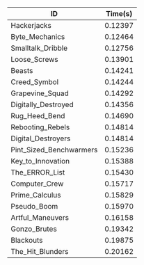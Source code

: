 |ID|Time(s)|
|-|-|
|Hackerjacks|0.12397|
|Byte_Mechanics|0.12464|
|Smalltalk_Dribble|0.12756|
|Loose_Screws|0.13901|
|Beasts|0.14241|
|Creed_Symbol|0.14244|
|Grapevine_Squad|0.14292|
|Digitally_Destroyed|0.14356|
|Rug_Heed_Bend|0.14690|
|Rebooting_Rebels|0.14814|
|Digital_Destroyers|0.14814|
|Pint_Sized_Benchwarmers|0.15236|
|Key_to_Innovation|0.15388|
|The_ERROR_List|0.15430|
|Computer_Crew|0.15717|
|Prime_Calculus|0.15829|
|Pseudo_Boom|0.15970|
|Artful_Maneuvers|0.16158|
|Gonzo_Brutes|0.19342|
|Blackouts|0.19875|
|The_Hit_Blunders|0.20162|
